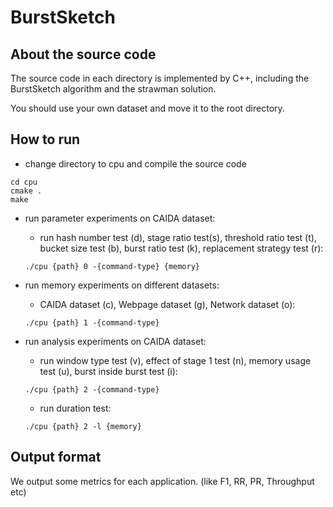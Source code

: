 # BurstSketch


## About the source code

The source code in each directory is implemented by C++, including the BurstSketch algorithm and the strawman solution.

You should use your own dataset and move it to the root directory.

## How to run

* change directory to cpu and compile the source code

```
cd cpu
cmake .
make
```

* run parameter experiments on CAIDA dataset: 

	* run hash number test (d), stage ratio test(s), threshold ratio test (t), bucket size test (b), burst ratio test (k), replacement strategy test (r): 

	```
	./cpu {path} 0 -{command-type} {memory}
	```


* run memory experiments on different datasets: 

	* CAIDA dataset (c), Webpage dataset (g), Network dataset (o): 
	```
	./cpu {path} 1 -{command-type}
	```


* run analysis experiments on CAIDA dataset: 

	* run window type test (v), effect of stage 1 test (n), memory usage test (u), burst inside burst test (i): 
	```
	./cpu {path} 2 -{command-type}
	```

	* run duration test: 
	```
	./cpu {path} 2 -l {memory}
	```

## Output format

We output some metrics for each application. (like F1, RR, PR, Throughput etc)